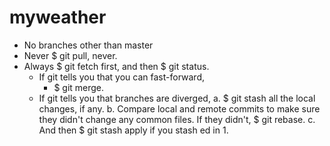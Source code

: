 # myweather
- No branches other than master
- Never $ git pull, never.
- Always $ git fetch first, and then $ git status.
    - If git tells you that you can fast-forward,
        - $ git merge.
    - If git tells you that branches are diverged,
        a. $ git stash all the local changes, if any.
        b. Compare local and remote commits to make sure they didn't change any common files. If they didn't, $ git rebase.
        c. And then $ git stash apply if you stash ed in 1.